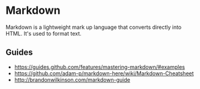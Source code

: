 # Markdown

Markdown is a lightweight mark up language that converts directly into HTML. It's used to format text.

## Guides

* <https://guides.github.com/features/mastering-markdown/#examples>
* <https://github.com/adam-p/markdown-here/wiki/Markdown-Cheatsheet>
* <http://brandonwilkinson.com/markdown-guide>
